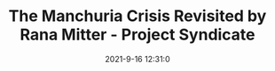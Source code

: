---
"title": "The Manchuria Crisis Revisited by Rana Mitter - Project Syndicate"
"date": "2021-9-16 12:31:0"
"feed_name": "GOOGLENEWSINDUSTRIAL"
"feed_website": "https://news.google.com/search?q=industrial%2Bincident&hl=en-US&gl=US&ceid=US:en"
"feed_rss": "https://news.google.com/rss/search?q=industrial%2Bincident&hl=en-US&gl=US&ceid=US:en"
"link": "https://www.project-syndicate.org/commentary/china-selective-memory-of-manchurian-incident-by-rana-mitter-2021-09"
"file": "_posts/2021-1-1-a4a1030643c39b23eecdfdec77ccf44ec479014a.md"
"accident": "0"
"drilling": "0"
"dead": "0"
"injured": "0"
---